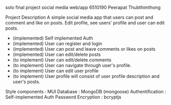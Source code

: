 solo final project social media web/app 
6510190 Peerapat Thubthimthong

Project Description
  A simple social media app that users can post and comment and like on posts.
  Edit profile, see users' profile and user can edit posts.
  - (implemented) Self implemented Auth 
  - (implemented) User can register and login
  - (implemented) User can post and leave comments or likes on posts
  - (implemented) User can edit/delete posts
  - (to implement) User can edit/delete comments
  - (to implement) User can navigate through user's profile.
  - (to implement) User can edit user profile
  - (to implement) User profile will consist of user profile description and user's posts.

Style components    : MUI
Database            : MongoDB (mongoose)
Authentification    : Self-implemented Auth
Password Encryption : bcryptjs